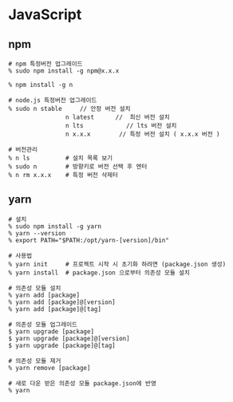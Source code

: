 # JavaScript

## npm

    # npm 특정버전 업그레이드
    % sudo npm install -g npm@x.x.x

    % npm install -g n

    # node.js 특정버전 업그레이드
    % sudo n stable     // 안정 버전 설치
                    n latest      //  최신 버전 설치
                    n lts            // lts 버전 설치
                    n x.x.x        // 특정 버전 설치 ( x.x.x 버전 )

    # 버전관리
    % n ls          # 설치 목록 보기
    % sudo n        # 방향키로 버전 선택 후 엔터
    % n rm x.x.x    # 특정 버전 삭제터

## yarn

    # 설치
    % sudo npm install -g yarn
    % yarn --version
    % export PATH="$PATH:/opt/yarn-[version]/bin"

    # 사용법
    % yarn init     # 프로젝트 시작 시 초기화 하려면 (package.json 생성)
    % yarn install  # package.json 으로부터 의존성 모듈 설치

    # 의존성 모듈 설치
    % yarn add [package]
    % yarn add [package]@[version]
    % yarn add [package]@[tag]

    # 의존성 모듈 업그레이드
    $ yarn upgrade [package]
    $ yarn upgrade [package]@[version]
    $ yarn upgrade [package]@[tag]

    # 의존성 모듈 제거
    % yarn remove [package]

    # 새로 다운 받은 의존성 모듈 package.json에 반영
    % yarn

